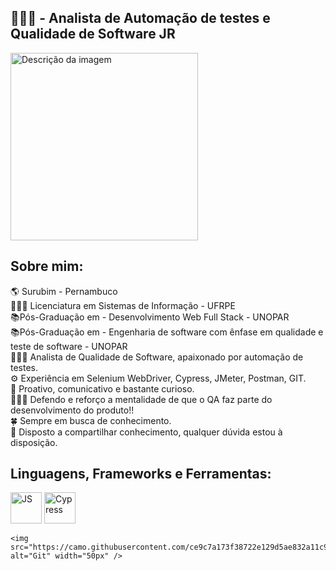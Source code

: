<h2>👩🏾‍💻 - Analista de Automação de testes e Qualidade de Software JR</h2>

<img src="https://camo.githubusercontent.com/46a2a5694c287cbf699bc38c22558803d55162f313199cb1edb9729b4cc2c04b/68747470733a2f2f6d69726f2e6d656469756d2e636f6d2f6d61782f3534302f312a6e6731494b305f7a4f56757832576736424c36385a672e706e67" alt="Descrição da imagem" width="300">

<h2>Sobre mim:</h2>
🌎 Surubim - Pernambuco <br>
👩🏾‍🎓 Licenciatura em Sistemas de Informação - UFRPE <br>
📚Pós-Graduação em - Desenvolvimento Web Full Stack - UNOPAR <br>
📚Pós-Graduação em - Engenharia de software com ênfase em qualidade e teste de software - UNOPAR <br>
👩🏾‍💻 Analista de Qualidade de Software, apaixonado por automação de testes. <br>
⚙️ Experiência em Selenium WebDriver, Cypress, JMeter, Postman, GIT. <br>
🧠 Proativo, comunicativo e bastante curioso. <br>
👩🏾‍⚖️ Defendo e reforço a mentalidade de que o QA faz parte do desenvolvimento do produto!! <br>
🍀 Sempre em busca de conhecimento. <br>
🤝 Disposto a compartilhar conhecimento, qualquer dúvida estou à disposição. <br>

<h2>Linguagens, Frameworks e Ferramentas:</h2>
<div style="display: inline_block">
  <img src="https://camo.githubusercontent.com/442c452cb73752bb1914ce03fce2017056d651a2099696b8594ddf5ccc74825e/68747470733a2f2f63646e2e6a7364656c6976722e6e65742f67682f64657669636f6e732f64657669636f6e2f69636f6e732f6a6176617363726970742f6a6176617363726970742d6f726967696e616c2e737667" alt="JS" width="50px">

   <img src="https://camo.githubusercontent.com/1171c87efd3aa7d0629dfd4486bda5e0427c8858e5988faad575daa5d7f33584/68747470733a2f2f696d616765732e6374666173736574732e6e65742f71356772307337706b3939372f546838343538576f4450676831784f63596a7634512f62323332386435333863376434393938353362666666336163313135343063352f437970726573732e706e67" alt="Cypress" width="50px">

    <img src="https://camo.githubusercontent.com/ce9c7a173f38722e129d5ae832a11c928ff72683fae74cbcb9fff41fd9957e63/68747470733a2f2f75706c6f61642e77696b696d656469612e6f72672f77696b6970656469612f636f6d6d6f6e732f7468756d622f332f33662f4769745f69636f6e2e7376672f3130323470782d4769745f69636f6e2e7376672e706e67" alt="Git" width="50px" /> 



   
  
</div>



